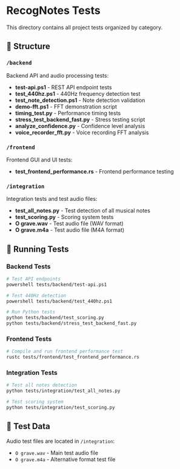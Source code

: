 # RecogNotes Tests

This directory contains all project tests organized by category.

## 📝 Structure

### `/backend`

Backend API and audio processing tests:

- **test-api.ps1** - REST API endpoint tests
- **test_440hz.ps1** - 440Hz frequency detection test
- **test_note_detection.ps1** - Note detection validation
- **demo-fft.ps1** - FFT demonstration script
- **timing_test.py** - Performance timing tests
- **stress_test_backend_fast.py** - Stress testing script
- **analyze_confidence.py** - Confidence level analysis
- **voice_recorder_fft.py** - Voice recording FFT analysis

### `/frontend`

Frontend GUI and UI tests:

- **test_frontend_performance.rs** - Frontend performance testing

### `/integration`

Integration tests and test audio files:

- **test_all_notes.py** - Test detection of all musical notes
- **test_scoring.py** - Scoring system tests
- **O grave.wav** - Test audio file (WAV format)
- **O grave.m4a** - Test audio file (M4A format)

## 🚀 Running Tests

### Backend Tests

```bash
# Test API endpoints
powershell tests/backend/test-api.ps1

# Test 440Hz detection
powershell tests/backend/test_440hz.ps1

# Run Python tests
python tests/backend/test_scoring.py
python tests/backend/stress_test_backend_fast.py
```

### Frontend Tests

```bash
# Compile and run frontend performance test
rustc tests/frontend/test_frontend_performance.rs
```

### Integration Tests

```bash
# Test all notes detection
python tests/integration/test_all_notes.py

# Test scoring system
python tests/integration/test_scoring.py
```

## 📁 Test Data

Audio test files are located in `/integration`:

- `O grave.wav` - Main test audio file
- `O grave.m4a` - Alternative format test file
